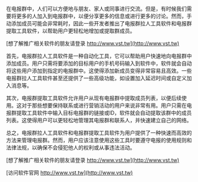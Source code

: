 在电报群中，人们可以方便地与朋友、家人或同事进行交流。但是，有时候我们需要将更多的人加入到电报群中，以便分享更多的信息或进行更多的讨论。然而，手动添加成员可能会非常耗时，因此一些开发者推出了电报群拉人工具软件和电报群提取工具软件，以帮助用户更轻松地增加或提取群成员。

[想了解推广相关软件的朋友请登录 http://www.vst.tw](http://www.vst.tw)

首先，电报群拉人工具软件是一种自动化工具，它可以帮助用户快速地向电报群中添加成员。用户只需将要添加的目标用户的手机号码输入到软件中，软件就会自动将这些用户添加到指定的电报群中。这使得添加新成员变得非常容易且高效。一些电报群拉人工具软件甚至还提供了一些高级功能，如设置加入延迟时间或自定义加入消息等。

其次，电报群提取工具软件允许用户从现有电报群中提取成员列表，以便后续使用。这对于那些想要保持联系或进行营销活动的用户来说非常有用。用户只需在电报群提取工具软件中输入目标电报群的链接或ID，软件就会自动提取该群中的成员列表。这使得用户可以更轻松地管理其电报群和联系人，并快速建立自己的网络。

总之，电报群拉人工具软件和电报群提取工具软件为用户提供了一种快速而高效的方法来管理电报群。然而，用户应该注意使用这些工具时要遵守电报的使用规则和法律法规，以确保不会侵犯他人的权利或从事违法活动。

[想了解推广相关软件的朋友请登录 http://www.vst.tw](http://www.vst.tw)


[访问软件官网 http://www.vst.tw](http://www.vst.tw)
